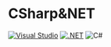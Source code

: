 # CSharp&NET

[![Visual Studio](https://img.shields.io/badge/Visual%20Studio-5C2D91.svg?style=for-the-badge&logo=visual-studio&logoColor=white)](https://visualstudio.microsoft.com/)
[![.NET](https://img.shields.io/badge/.NET-5C2D91?style=for-the-badge&logo=.net&logoColor=white)](https://dotnet.microsoft.com/)
![C#](https://img.shields.io/badge/c%23-%23239120.svg?style=for-the-badge&logo=c-sharp&logoColor=white)
